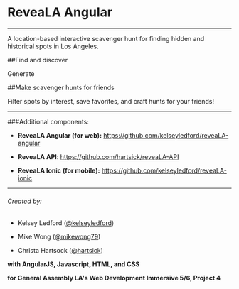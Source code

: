# ReveaLA Angular
---

A location-based interactive scavenger hunt for finding hidden and historical spots in Los Angeles.

##Find and discover

Generate 

##Make scavenger hunts for friends

Filter spots by interest, save favorites, and craft hunts for your friends!

---

###Additional components:

* **ReveaLA Angular (for web):** https://github.com/kelseyledford/reveaLA-angular

* **ReveaLA API**: https://github.com/hartsick/reveaLA-API

* **ReveaLA Ionic (for mobile):** https://github.com/kelseyledford/reveaLA-ionic

---

###### Created by: 
* Kelsey Ledford ([@kelseyledford](http://github.com/kelseyledford))

* Mike Wong ([@mikewong79](http://github.com/mikewong79))

* Christa Hartsock ([@hartsick](http://github.com/hartsick))

**with AngularJS, Javascript, HTML, and CSS**

**for General Assembly LA's Web Development Immersive 5/6, Project 4**

